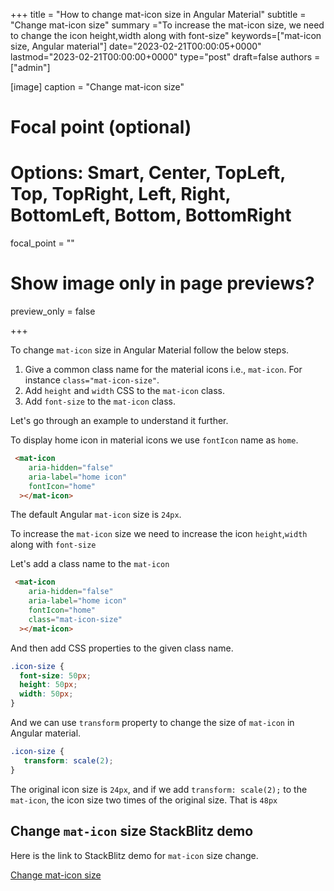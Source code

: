 +++
title = "How to change mat-icon size in Angular Material"
subtitle = "Change mat-icon size"
summary ="To increase the mat-icon size, we need to change the icon height,width along with font-size"
keywords=["mat-icon size, Angular material"]
date="2023-02-21T00:00:05+0000"
lastmod="2023-02-21T00:00:00+0000"
type="post"
draft=false
authors = ["admin"]

[image]
  caption = "Change mat-icon size"

  # Focal point (optional)
  # Options: Smart, Center, TopLeft, Top, TopRight, Left, Right, BottomLeft, Bottom, BottomRight
  focal_point = ""

  # Show image only in page previews?
  preview_only = false

+++

To change `mat-icon` size in Angular Material follow the below steps.

1. Give a common class name for the material icons i.e., `mat-icon`. For instance `class="mat-icon-size"`.
2. Add `height` and `width` CSS to the `mat-icon` class.
3. Add `font-size` to the `mat-icon` class. 

Let's go through an example to understand it further. 

To display home icon in material icons we use `fontIcon` name as `home`.

```html
 <mat-icon
    aria-hidden="false"
    aria-label="home icon"
    fontIcon="home"
  ></mat-icon>
```

The default Angular `mat-icon` size is `24px`.

To increase the `mat-icon` size we need to increase the icon `height`,`width` along with `font-size`

Let's add a class name to the `mat-icon`

```html
 <mat-icon
    aria-hidden="false"
    aria-label="home icon"
    fontIcon="home"
    class="mat-icon-size"
  ></mat-icon>
```

And then add CSS properties to the given class name.

```css
.icon-size {
  font-size: 50px;
  height: 50px;
  width: 50px;
}
```

And we can use `transform` property to change the size of `mat-icon` in Angular material.

```css
.icon-size {
   transform: scale(2);
}
```

The original icon size is `24px`, and if we add `transform: scale(2);` to the `mat-icon`, the icon size two times of the original size. That is `48px`


## Change `mat-icon` size StackBlitz demo

Here is the link to StackBlitz demo for `mat-icon` size change.

[Change mat-icon size](https://stackblitz.com/edit/change-mat-icon-size-in-angular-material)


